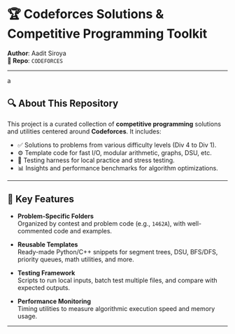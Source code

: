 # 🏆 Codeforces Solutions & Competitive Programming Toolkit

**Author**: Aadit Siroya  
**📂 Repo**: `CODEFORCES`

---
a
## 🔍 About This Repository

This project is a curated collection of **competitive programming** solutions and utilities centered around **Codeforces**. It includes:
- ✅ Solutions to problems from various difficulty levels (Div 4 to Div 1).
- ⚙️ Template code for fast I/O, modular arithmetic, graphs, DSU, etc.
- 🧪 Testing harness for local practice and stress testing.
- 📊 Insights and performance benchmarks for algorithm optimizations.

---

## 🎯 Key Features

- **Problem-Specific Folders**  
  Organized by contest and problem code (e.g., `1462A`), with well-commented code and examples.

- **Reusable Templates**  
  Ready-made Python/C++ snippets for segment trees, DSU, BFS/DFS, priority queues, math utilities, and more.

- **Testing Framework**  
  Scripts to run local inputs, batch test multiple files, and compare with expected outputs.

- **Performance Monitoring**  
  Timing utilities to measure algorithmic execution speed and memory usage.

---

